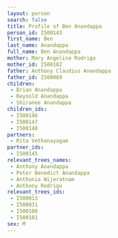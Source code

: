```yaml
---
layout: person
search: false
title: Profile of Ben Anandappa
person_id: I500143
first_name: Ben
last_name: Anandappa
full_name: Ben Anandappa
mother: Mary Angelina Rodrigo
mother_id: I500102
father: Anthony Claudius Anandappa
father_id: I500069
children:
 - Brian Anandappa
 - Reynold Anandappa
 - Shiranee Anandappa
children_ids:
 - I500146
 - I500147
 - I500148
partners:
 - Rita Vethanayagam
partner_ids:
 - I500145
relevant_trees_names:
 - Anthony Anandappa
 - Peter Benedict Anandappa
 - Anthonia Wijeratnam
 - Anthony Rodrigo
relevant_trees_ids:
 - I500013
 - I500031
 - I500100
 - I500101
sex: M
---
```


